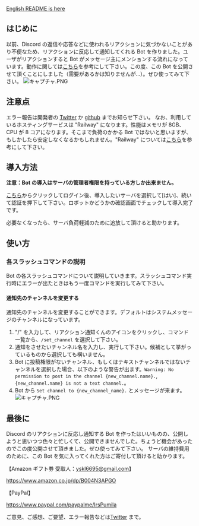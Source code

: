 [English README is here](https://github.com/Pumi1a/ReactionDetect/blob/main/README-en.md)
## はじめに
以前、Discord の返信や応答などに使われるリアクションに気づかないことがあり不便なため、リアクションに反応して通知してくれる Bot を作りました。ユーザがリアクションすると Bot がメッセージ主にメンションする流れになっています。動作に関しては[こちら](https://qiita.com/Pumila/items/cf447c24538e13994a38)を参考にして下さい。この度、この Bot を公開させて頂くことにしました（需要があるかは知りませんが…）。ぜひ使ってみて下さい。
![キャプチャ.PNG](https://qiita-image-store.s3.ap-northeast-1.amazonaws.com/0/1115291/54a2de5e-a96a-3964-c84e-80a5daf9b0b7.png)

## 注意点
エラー報告は開発者の [Twitter](https://twitter.com/Pumi1a) か [github](https://github.com/Pumi1a/ReactionDetect) までお知らせ下さい。
なお、利用しているホスティングサービスは "Railway" になります。性能はメモリが 8GB、CPU が 8 コアになります。そこまで負荷のかかる Bot ではないと思いますが、もしかしたら安定しなくなるかもしれません。"Railway" については[こちら](https://qiita.com/Pumila/items/29f26fb349d5592046ae)を参考にして下さい。

## 導入方法
**注意：Bot の導入はサーバの管理者権限を持っている方しか出来ません。**

[こちら](https://discord.com/api/oauth2/authorize?client_id=1063085355726798869&permissions=2048&scope=bot%20applications.commands)からクリックしてログイン後、導入したいサーバを選択して[はい]、続いて認証を押下して下さい。ロボットかどうかの確認画面でチェックして導入完了です。

必要なくなったら、サーバ負荷軽減のために追放して頂けると助かります。

## 使い方
### 各スラッシュコマンドの説明
Bot の各スラッシュコマンドについて説明していきます。スラッシュコマンド実行時にエラーが出たときはもう一度コマンドを実行してみて下さい。

#### 通知先のチャンネルを変更する
通知先のチャンネルを変更することができます。デフォルトはシステムメッセージのチャンネルになっています。
1. "/" を入力して、リアクション通知くんのアイコンをクリックし、コマンド一覧から、`/set_channel` を選択して下さい。
2. 通知をさせたいチャンネル名を入力し、実行して下さい。候補として挙がっているものから選択しても構いません。
3. Bot に投稿権限がないチャンネル、もしくはテキストチャンネルではないチャンネルを選択した場合、以下のような警告が出ます。`Warning: No permission to post in the channel {new_channel.name}.`, `{new_channel.name} is not a text channel.`。
3. Bot から `Set channel to {new_channel_name}.` とメッセージが来ます。
![キャプチャ.PNG](https://qiita-image-store.s3.ap-northeast-1.amazonaws.com/0/1115291/08c532b7-ca08-59f8-18f7-7aaec400dd19.png)

## 最後に
Discord のリアクションに反応し通知する Bot を作ったはいいものの、公開しようと思いつつ色々と忙しくて、公開できませんでした。ちょうど機会があったのでこの度公開させて頂きました。ぜひ使ってみて下さい。
サーバの維持費用のために、この Bot を気に入ってくれた方はご寄付して頂けると助かります。

【Amazon ギフト券 受取人：yskl6695@gmail.com】

https://www.amazon.co.jp/dp/B004N3APGO

【PayPal】

https://www.paypal.com/paypalme/IrsPumila

ご意見、ご感想、ご要望、エラー報告などは[Twitter](https://twitter.com/Pumi1a) まで。

